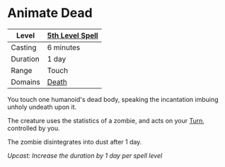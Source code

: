 ---
---

# Animate Dead

|Level|[5th Level Spell](../../../Spell%20Level.md)|
|-----|---------------|
|Casting|6 minutes|
|Duration|1 day|
|Range|Touch|
|Domains|[Death](../../../Spell%20Domains/Death.md)|

You touch one humanoid's dead body, speaking the incantation imbuing unholy undeath upon it.

The creature uses the statistics of a zombie, and acts on your [Turn](../../../../Game%20Procedures/Turn.md), controlled by you. 

The zombie disintegrates into dust after 1 day.

*Upcast: Increase the duration by 1 day per spell level*
